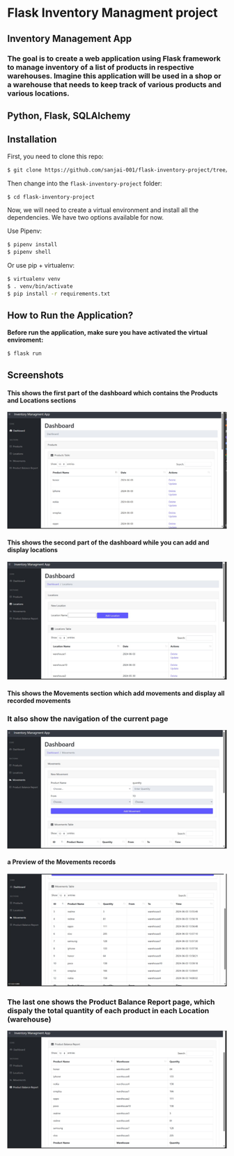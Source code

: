 # Flask Inventory Managment project

## Inventory Management App

### The goal is to create a web application using Flask framework to manage inventory of a list of products in respective warehouses. Imagine this application will be used in a shop or a warehouse that needs to keep track of various products and various locations.

## Python, Flask, SQLAlchemy 

## Installation

First, you need to clone this repo:

```bash
$ git clone https://github.com/sanjai-001/flask-inventory-project/tree/main
```

Then change into the `flask-inventory-project` folder:

```bash
$ cd flask-inventory-project
```

Now, we will need to create a virtual environment and install all the dependencies. We have two options available for now.

Use Pipenv:

```bash
$ pipenv install
$ pipenv shell
```

Or use pip + virtualenv:

```bash
$ virtualenv venv
$ . venv/bin/activate 
$ pip install -r requirements.txt
```
## How to Run the Application?

**Before run the application, make sure you have activated the virtual enviroment:**

```bash
$ flask run
```

## Screenshots

#### This shows the first part of the dashboard which contains the Products and Locations sections

![screenshot for project](Screenshots/scs1.jpeg "This shows the first part of the dashboard which contains the Products and Locations sections")

#### This shows the second part of the dashboard while you can add and display locations

![screenshot for project](Screenshots/scs2.jpeg "This shows the second part of the dashboard while you can add and display locations")


#### This shows the Movements section which add movements and display all recorded movements 

### It also show the navigation of the current page

![screenshot for project](Screenshots/scs3.jpeg "This shows the Movements section which add movements and display all recorded movements")

#### a Preview of the Movements records

![screenshot for project](Screenshots/scs4.jpeg "a Preview of the Movements records")


### The last one shows the Product Balance Report page, which dispaly the total quantity of each product in each Location (warehouse)

![screenshot for project](Screenshots/scs5.jpeg "The last one shows the Product Balance Report page, which dispaly the total quantity of each product in each Location (warehouse)")